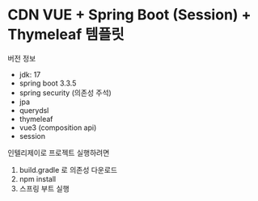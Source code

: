 CDN VUE + Spring Boot (Session) + Thymeleaf 템플릿
==============
버전 정보
- jdk: 17
- spring boot 3.3.5
- spring security (의존성 주석)
- jpa
- querydsl
- thymeleaf
- vue3 (composition api)
- session



인텔리제이로 프로젝트 실행하려면

1. build.gradle 로 의존성 다운로드 
2. npm install
3. 스프링 부트 실행
